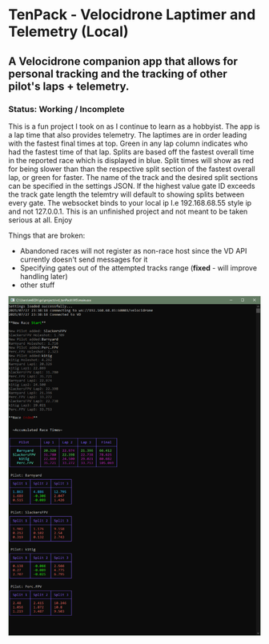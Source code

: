 # TenPack - Velocidrone Laptimer and Telemetry (Local) 

## A Velocidrone companion app that allows for personal tracking and the tracking of other pilot's laps + telemetry.

### Status: Working / Incomplete
This is a fun project I took on as I continue to learn as a hobbyist. The app is a lap time that also provides telemetry. The laptimes are in order leading with the fastest final times at top. Green in any lap column indicates who had the fastest time of that lap. Splits are based off the fastest overall time in the reported race which is displayed in blue. Split times will show as red for being slower than than the respective split section of the fastest overall lap, or green for faster.  The name of the track and the desired split sections can be specified in the settings JSON. If the highest value gate ID exceeds the track gate length the telemtry will default to showing splits between every gate. The websocket binds to your local ip I.e 192.168.68.55 style ip and not 127.0.0.1. This is an unfinished project and not meant to be taken serious at all. Enjoy

Things that are broken:
- Abandoned races will not register as non-race host since the VD API currently doesn't send messages for it
- Specifying gates out of the attempted tracks range (**fixed** - will improve handling later)
- other stuff

![Image of Laptimes with split times](https://raw.githubusercontent.com/k1tig/TenPack/refs/heads/main/WS/TenpackCLI.png)
